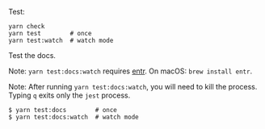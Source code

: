 Test:

```shell
yarn check
yarn test        # once
yarn test:watch  # watch mode
```

Test the docs.

Note: `yarn test:docs:watch` requires [entr](http://www.entrproject.org). On
macOS: `brew install entr`.

Note: After running `yarn test:docs:watch`, you will need to kill the process.
Typing `q` exits only the `jest` process.

```shell
$ yarn test:docs        # once
$ yarn test:docs:watch  # watch mode
```
